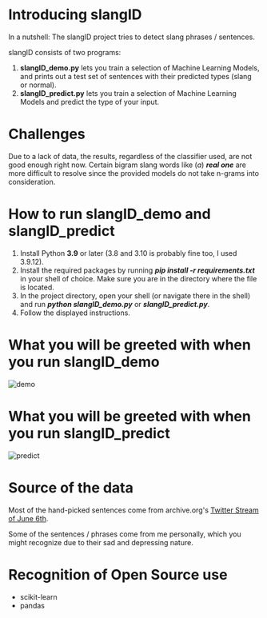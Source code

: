 # Introducing slangID

In a nutshell: The slangID project tries to detect slang phrases / sentences.

 slangID consists of two programs:
 1. **slangID_demo.py** lets you train a selection of Machine Learning Models, and prints out a test set of sentences with their predicted types (slang or normal).
 2. **slangID_predict.py** lets you train a selection of Machine Learning Models and predict the type of your input.

# Challenges

Due to a lack of data, the results, regardless of the classifier used, are not good enough right now.
 Certain bigram slang words like (_a_) _**real one**_ are more difficult to resolve since the provided models do not take n-grams into consideration.

# How to run slangID_demo and slangID_predict

1. Install Python **3.9** or later (3.8 and 3.10 is probably fine too, I used 3.9.12).
2. Install the required packages by running **_pip install -r requirements.txt_** in your shell of choice. Make sure you are in the directory where the file is located.
3. In the project directory, open your shell (or navigate there in the shell) and run **_python slangID_demo.py_** or **_slangID_predict.py_**.
4. Follow the displayed instructions.

# What you will be greeted with when you run slangID_demo

![demo](https://user-images.githubusercontent.com/92433046/180863321-b8f6d0d7-f984-4388-abb6-105628510e60.png)


# What you will be greeted with when you run slangID_predict

![predict](https://user-images.githubusercontent.com/92433046/180862844-488c89da-0d0a-431f-b21b-00f4dcbb9fd2.png)


# Source of the data

Most of the hand-picked sentences come from archive.org's [Twitter Stream of June 6th](https://archive.org/details/archiveteam-twitter-stream-2021-06).

Some of the sentences / phrases come from me personally, which you might recognize due to their sad and depressing nature.


# Recognition of Open Source use

* scikit-learn
* pandas

